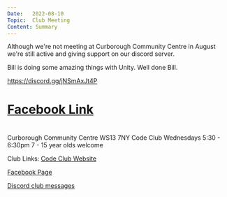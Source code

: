 ```yaml
---
Date:   2022-08-10
Topic:  Club Meeting
Content: Summary
---
```

Although we're not meeting at Curborough Community Centre in August we're still active and giving support on our discord server.

Bill is doing some amazing things with Unity. Well done Bill.

https://discord.gg/jNSmAxJt4P

# [Facebook Link](https://www.facebook.com/1481985248595237/posts/5094005390726520/)

#
Curborough Community Centre
WS13 7NY
Code Club
Wednesdays 5:30 - 6:30pm
7 - 15 year olds welcome

Club Links:
[Code Club Website](https://lichfield-code-club.github.io/)

[Facebook Page](https://www.facebook.com/LichfieldCoders)

[Discord club messages](https://discord.gg/szz6xGK)
